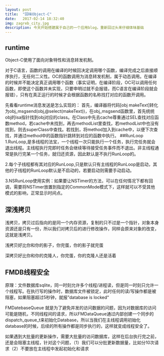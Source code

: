 ```yaml
---
layout: post
title:  "回味Object-C"
date:   2017-02-14 18:32:40 
img: zagreb_city.jpg
description: 今天开始搭建属于自己的一个应用blog，重新回过头来仔细体味基础
---
```



## runtime
Object-C使用了面向对象特性和消息转发机制。


对于C语言，函数的调用在编译的时候回决定调用哪个函数，编译完成之后直接顺序执行，无任何二义性。OC的函数调用为消息转发机制，属于动态调用。在编译的时候并不能决定真正调用哪个函数（事实证明，在编译阶段，OC可以调用任何函数，即使这个函数并未实现，只要申明过就不会报错，而C语言在编译阶段就会报错），只有在真正运行的时候才会根据函数的名称找打对应的函数开调用。


先看看runtime消息发送是怎么实现的：
首先，编译器将代码[obj makeText]转化为obj_msgsend(obj,@select(makeText))，在obj_msgsend函数里，首先统统obj的isa指针找到obj对应的class。在Class中先去cache尊重通过SEL查找对应函数method，若cache中未找到，再去methodList里查找，若methodList中也没有找到，则去superClass中查找。若找到，将method加入到cache中，以便下次查找，并通过method中的函数指针跳转到对应的函数中执行。
##RunLoop
1.RunLoop,是多线程的法宝，一个线程一次只能执行一个任务，执行完任务就会退出线程。主线程执行完即时任务会继续等待接受任务事件而不退出。非主线程通常是执行完某一个任务，就归还资源，因此默认是不执行RunLoop的。

2.每个子线程都有其对应的RunLoop,只是默认只有主线程的RunLoop是启动，其他的子线程的RunLoop默认是不启动的，若要启动则需要手动启动。

3.NSRunLoop使用实例：如果要让NSTimer的方法，可以在任何情况下都有回调，需要将NSTimer放置到指定的CommonMode模式下，这样就可以不受其他模式的影响，正常显示时间点。

## 深浅拷贝
浅拷贝，拷贝过后指向的是同一个内存资源，复制的只不过是一个指针，对象本身资源还是只有一份，所以我们对拷贝后的进行修改操作，同样会原来对象的改变，这就是浅拷贝。

浅拷贝好比你和你的影子，你完蛋，你的影子就完蛋

深拷贝好比你和你的克隆人，你完蛋，你的克隆人还是活着

## FMDB线程安全
原理：文件数据库sqlite，同一时刻允许多个线程/进程读，但是同一时刻只允许一个线程写。在执行写的操作时，数据库文件被锁定，此时任何的读/写操作都是被阻塞，如果阻塞超过5秒钟，就报”database is locked“

FMDatebaseQueue 就是为了避免并发的访问数据的问题，因为对数据库的访问可能是随机，不同线程间的请求，所以FMDataQueue通过内部创建一个同步的dispatch_queue_t来初始化Database，所以当我们在主线程调用初始化database的时候，后续的所有操作都是同步执行的，这样就变成线程安全了。

如果遇到大批量的更新操作，需要大批量的访问数据库，这样在后台执行完之前，还是会阻塞主线程，针对这个问题，（1）我们可以分批更新数据量，比如分10次请求（2）不要放在主线程中发起初始化和请求
